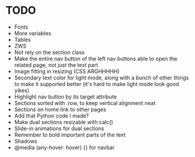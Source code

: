 # TODO

- Fonts
- More variables
- Tables
- ZWS
- Not rely on the section class
- Make the entire nav button of the left nav buttons able to open the related page, not just the text part
- Image fitting in resizing (CSS ARGHHHHH)
- Secondary text color for light mode, along with a bunch of other things to make it supported better (it's hard to make light mode look good yikes)
- Highlight nav button by its target attribute
- Sections sorted with .row, to keep vertical alignment neat
- Sections on home link to other pages
- Add that Python code I made?
- Make dual sections resizable with calc()
- Slide-in animations for dual sections
- Remember to bold important parts of the text
- Shadows
- @media (any-hover: hover) {} for navbar